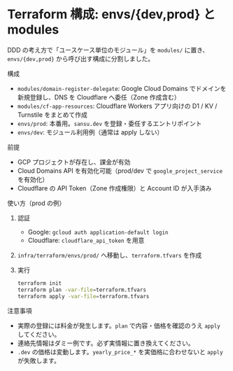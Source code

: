 # Terraform 構成: envs/{dev,prod} と modules

DDD の考え方で「ユースケース単位のモジュール」を `modules/` に置き、`envs/{dev,prod}` から呼び出す構成に分割しました。

構成

- `modules/domain-register-delegate`: Google Cloud Domains でドメインを新規登録し、DNS を Cloudflare へ委任（Zone 作成含む）
- `modules/cf-app-resources`: Cloudflare Workers アプリ向けの D1 / KV / Turnstile をまとめて作成
- `envs/prod`: 本番用。`sansu.dev` を登録・委任するエントリポイント
- `envs/dev`: モジュール利用例（通常は apply しない）

前提

- GCP プロジェクトが存在し、課金が有効
- Cloud Domains API を有効化可能（prod/dev で `google_project_service` を有効化）
- Cloudflare の API Token（Zone 作成権限）と Account ID が入手済み

使い方（prod の例）

1. 認証
   - Google: `gcloud auth application-default login`
   - Cloudflare: `cloudflare_api_token` を用意
2. `infra/terraform/envs/prod/` へ移動し、`terraform.tfvars` を作成
3. 実行

   ```sh
   terraform init
   terraform plan -var-file=terraform.tfvars
   terraform apply -var-file=terraform.tfvars
   ```

注意事項

- 実際の登録には料金が発生します。`plan` で内容・価格を確認のうえ `apply` してください。
- 連絡先情報はダミー例です。必ず実情報に置き換えてください。
- `.dev` の価格は変動します。`yearly_price_*` を実価格に合わせないと `apply` が失敗します。
